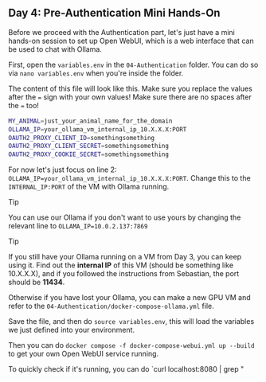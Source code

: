 ## Day 4: Pre-Authentication Mini Hands-On

Before we proceed with the Authentication part, let's just have a mini hands-on session to set up Open WebUI, which is a web interface that can be used to chat with Ollama.

First, open the  `variables.env` in the `04-Authentication` folder. You can do so via `nano variables.env` when you're inside the folder.

The content of this file will look like this. Make sure you replace the values after the `=` sign with your own values! Make sure there are no spaces after the `=` too!
```bash
MY_ANIMAL=just_your_animal_name_for_the_domain
OLLAMA_IP=your_ollama_vm_internal_ip_10.X.X.X:PORT
OAUTH2_PROXY_CLIENT_ID=somethingsomething
OAUTH2_PROXY_CLIENT_SECRET=somethingsomething
OAUTH2_PROXY_COOKIE_SECRET=somethingsomething
```
For now let's just focus on line 2: `OLLAMA_IP=your_ollama_vm_internal_ip_10.X.X.X:PORT`. Change this to the `INTERNAL_IP:PORT` of the VM with Ollama running.

>[!TIP]
>You can use our Ollama if you don't want to use yours by changing the relevant line to `OLLAMA_IP=10.0.2.137:7869`

>[!TIP]
>If you still have your Ollama running on a VM from Day 3, you can keep using it. Find out the **internal IP** of this VM (should be something like 10.X.X.X), and if you followed the instructions from Sebastian, the port should be **11434**.
>
>Otherwise if you have lost your Ollama, you can make a new GPU VM and refer to the `04-Authentication/docker-compose-ollama.yml` file.

Save the file, and then do `source variables.env`, this will load the variables we just defined into your environment.

Then you can do `docker compose -f docker-compose-webui.yml up --build` to get your own Open WebUI service running.

To quickly check if it's running, you can do `curl localhost:8080 | grep "<title>".

If you see something like this, then it should be working:
```bash
$ curl localhost:8080 | grep "<title>"
  % Total    % Received % Xferd  Average Speed   Time    Time     Time  Current
                                 Dload  Upload   Total   Spent    Left  Speed
100  5971  100  5971    0     0   968k      0 --:--:-- -<title>Open WebUI</title>
    0 --:--:-- --:--:-- --:--:-- 1166k
```

Stay tuned and look into the SOCKS proxy setup session and instructions if you want to use this interface via your browser!



## Day 4: Web App Example: OAuth + Open WebUI + Ollama

We have an example set up that you can visit here: https://foooauth.llmcloud24.bihealth.org/

Pay attention to the screenshots and steps below!

![OAuth2 Proxy](../images/04-auth-1.png)
![Login using GitHub](../images/04-auth-2.png)

>[!IMPORTANT]
>Pay attention to grant access to the llmcloud24 organization before clicking the green Authorize button!
![Grant access to llmcloud24 organization and authorize your GitHub user](../images/04-auth-3.png)

### What is happening here?

When you visit the demo page, you will reach the Nginx service. This Nginx service will then forward you to the oauth2-proxy service, which presents you with the choice to access our Open WebUI web service behind the gates via GitHub login. The oauth2-proxy will let GitHub handle the user authentication process and pass on the results to our Open WebUI service.

### How do we deploy them?

#### Pre-requisites:

If you intend to do this yourself, you will need the following things:
 - Request a subdomain for your VM from one of the BIH people
 - Create a New GitHub OAuth App here: https://github.com/settings/developers with the following settings:
   - Application Name: can be anything you want
   - Homepage URL: `https://$yourAnimal.llmcloud24.bihealth.org/`
   - Authorization callback URL: `https://$yourAnimal.llmcloud24.bihealth.org/oauth2/callback`
   - You can leave the **Enable Device Flow** unchecked
 - After this, you will get a **Client secrets**, make sure you note this down somewhere, or it will disappear!
 - You can also find your **Client ID** on the same page, you need both of these.
 - In addition, generate a **cookie secret** that we will use later, so note it down somewhere: `openssl rand -hex 16`

Again, set open up the `variables.env` file to update it with the new details.

Make sure you replace the values after the `=` sign with your own values! Make sure there are no spaces after the `=` too!
```bash
MY_ANIMAL=just_your_animal_name_for_the_domain
OLLAMA_IP=your_ollama_vm_internal_ip_10.X.X.X:PORT
OAUTH2_PROXY_CLIENT_ID=somethingsomething
OAUTH2_PROXY_CLIENT_SECRET=somethingsomething
OAUTH2_PROXY_COOKIE_SECRET=somethingsomething
```

After setting the values, save the file, and run `source variables.env` again. Then, you can run `docker compose -f docker-compose-oauth.yml`.